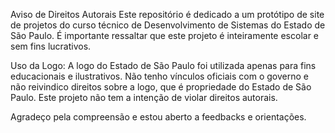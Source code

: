 Aviso de Direitos Autorais
Este repositório é dedicado a um protótipo de site de projetos do curso técnico de Desenvolvimento de Sistemas do Estado de São Paulo. É importante ressaltar que este projeto é inteiramente escolar e sem fins lucrativos.

Uso da Logo: A logo do Estado de São Paulo foi utilizada apenas para fins educacionais e ilustrativos. Não tenho vínculos oficiais com o governo e não reivindico direitos sobre a logo, que é propriedade do Estado de São Paulo. Este projeto não tem a intenção de violar direitos autorais.

Agradeço pela compreensão e estou aberto a feedbacks e orientações.
